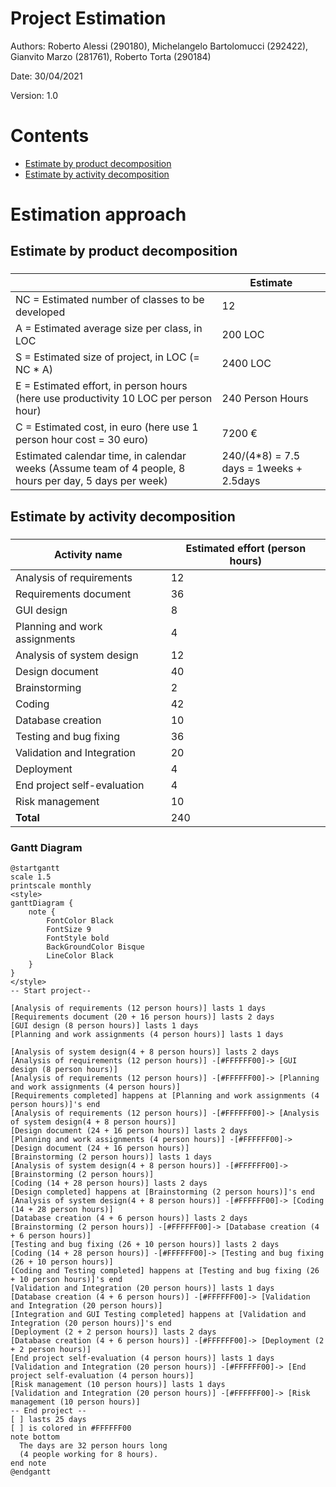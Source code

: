 # Project Estimation

Authors: Roberto Alessi (290180), Michelangelo Bartolomucci (292422), Gianvito Marzo (281761), Roberto Torta (290184)

Date: 30/04/2021

Version: 1.0

# Contents
- [Estimate by product decomposition](#estimate-by-product-decomposition)
- [Estimate by activity decomposition](#estimate-by-activity-decomposition)

# Estimation approach

## Estimate by product decomposition

###
|                                                                                                        | Estimate                                 |
| ------------------------------------------------------------------------------------------------------ | ---------------------------------------- |
| NC =  Estimated number of classes to be developed                                                      | 12                                       |
| A = Estimated average size per class, in LOC                                                           | 200 LOC                                  |
| S = Estimated size of project, in LOC (= NC * A)                                                       | 2400 LOC                                 |
| E = Estimated effort, in person hours (here use productivity 10 LOC per person hour)                   | 240 Person Hours                         |
| C = Estimated cost, in euro (here use 1 person hour cost = 30 euro)                                    | 7200 €                                   |
| Estimated calendar time, in calendar weeks (Assume team of 4 people, 8 hours per day, 5 days per week) | 240/(4*8) = 7.5 days = 1weeks + 2.5days  |

## Estimate by activity decomposition

###
|      Activity name                    |  Estimated effort (person hours)  |             
| ------------------------------------- | --------------------------------- | 
| Analysis of requirements              | 12                                |
| Requirements document                 | 36                                |
| GUI design                            | 8                                 |
| Planning and work assignments         | 4                                 |
| Analysis of system design             | 12                                |
| Design document                       | 40                                |
| Brainstorming                         | 2                                 |
| Coding                                | 42                                |
| Database creation                     | 10                                |
| Testing and bug fixing                | 36                                |
| Validation and Integration            | 20                                |
| Deployment                            | 4                                 |
| End project self-evaluation           | 4                                 |
| Risk management                       | 10                                |
| **Total**                             | 240                               |

### Gantt Diagram

```plantuml
@startgantt
scale 1.5
printscale monthly
<style>
ganttDiagram {
    note {
		FontColor Black
		FontSize 9
        FontStyle bold
        BackGroundColor Bisque
		LineColor Black
	}
}
</style>
-- Start project--

[Analysis of requirements (12 person hours)] lasts 1 days
[Requirements document (20 + 16 person hours)] lasts 2 days
[GUI design (8 person hours)] lasts 1 days
[Planning and work assignments (4 person hours)] lasts 1 days

[Analysis of system design(4 + 8 person hours)] lasts 2 days
[Analysis of requirements (12 person hours)] -[#FFFFFF00]-> [GUI design (8 person hours)]
[Analysis of requirements (12 person hours)] -[#FFFFFF00]-> [Planning and work assignments (4 person hours)]
[Requirements completed] happens at [Planning and work assignments (4 person hours)]'s end
[Analysis of requirements (12 person hours)] -[#FFFFFF00]-> [Analysis of system design(4 + 8 person hours)]
[Design document (24 + 16 person hours)] lasts 2 days
[Planning and work assignments (4 person hours)] -[#FFFFFF00]-> [Design document (24 + 16 person hours)]
[Brainstorming (2 person hours)] lasts 1 days
[Analysis of system design(4 + 8 person hours)] -[#FFFFFF00]-> [Brainstorming (2 person hours)]
[Coding (14 + 28 person hours)] lasts 2 days
[Design completed] happens at [Brainstorming (2 person hours)]'s end
[Analysis of system design(4 + 8 person hours)] -[#FFFFFF00]-> [Coding (14 + 28 person hours)]
[Database creation (4 + 6 person hours)] lasts 2 days
[Brainstorming (2 person hours)] -[#FFFFFF00]-> [Database creation (4 + 6 person hours)]
[Testing and bug fixing (26 + 10 person hours)] lasts 2 days
[Coding (14 + 28 person hours)] -[#FFFFFF00]-> [Testing and bug fixing (26 + 10 person hours)]
[Coding and Testing completed] happens at [Testing and bug fixing (26 + 10 person hours)]'s end
[Validation and Integration (20 person hours)] lasts 1 days
[Database creation (4 + 6 person hours)] -[#FFFFFF00]-> [Validation and Integration (20 person hours)]
[Integration and GUI Testing completed] happens at [Validation and Integration (20 person hours)]'s end
[Deployment (2 + 2 person hours)] lasts 2 days
[Database creation (4 + 6 person hours)] -[#FFFFFF00]-> [Deployment (2 + 2 person hours)]
[End project self-evaluation (4 person hours)] lasts 1 days
[Validation and Integration (20 person hours)] -[#FFFFFF00]-> [End project self-evaluation (4 person hours)] 
[Risk management (10 person hours)] lasts 1 days
[Validation and Integration (20 person hours)] -[#FFFFFF00]-> [Risk management (10 person hours)]
-- End project --
[ ] lasts 25 days
[ ] is colored in #FFFFFF00
note bottom
  The days are 32 person hours long
  (4 people working for 8 hours).
end note
@endgantt
```

